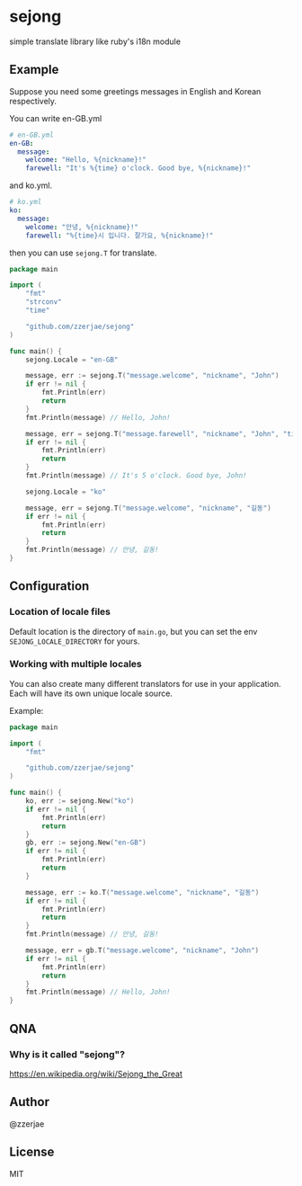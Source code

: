 # sejong

simple translate library like ruby's i18n module

## Example

Suppose you need some greetings messages in English and Korean respectively.

You can write en-GB.yml

```yml
# en-GB.yml
en-GB:
  message:
    welcome: "Hello, %{nickname}!"
    farewell: "It's %{time} o'clock. Good bye, %{nickname}!"
```

and ko.yml.

```yml
# ko.yml
ko:
  message:
    welcome: "안녕, %{nickname}!"
    farewell: "%{time}시 입니다. 잘가요, %{nickname}!"
```

then you can use `sejong.T` for translate.

```go
package main

import (
	"fmt"
	"strconv"
	"time"

	"github.com/zzerjae/sejong"
)

func main() {
	sejong.Locale = "en-GB"

	message, err := sejong.T("message.welcome", "nickname", "John")
	if err != nil {
		fmt.Println(err)
		return
	}
	fmt.Println(message) // Hello, John!

	message, err = sejong.T("message.farewell", "nickname", "John", "time", strconv.Itoa(time.Now().Hour()))
	if err != nil {
		fmt.Println(err)
		return
	}
	fmt.Println(message) // It's 5 o'clock. Good bye, John!

	sejong.Locale = "ko"

	message, err = sejong.T("message.welcome", "nickname", "길동")
	if err != nil {
		fmt.Println(err)
		return
	}
	fmt.Println(message) // 안녕, 길동!
}
```

## Configuration

### Location of locale files

Default location is the directory of `main.go`, but you can set the env `SEJONG_LOCALE_DIRECTORY` for yours.

### Working with multiple locales

You can also create many different translators for use in your application. Each will have its own unique locale source.

Example:

```go
package main

import (
	"fmt"

	"github.com/zzerjae/sejong"
)

func main() {
	ko, err := sejong.New("ko")
	if err != nil {
		fmt.Println(err)
		return
	}
	gb, err := sejong.New("en-GB")
	if err != nil {
		fmt.Println(err)
		return
	}

	message, err := ko.T("message.welcome", "nickname", "길동")
	if err != nil {
		fmt.Println(err)
		return
	}
	fmt.Println(message) // 안녕, 길동!

	message, err = gb.T("message.welcome", "nickname", "John")
	if err != nil {
		fmt.Println(err)
		return
	}
	fmt.Println(message) // Hello, John!
}

```

## QNA

### Why is it called "sejong"?

https://en.wikipedia.org/wiki/Sejong_the_Great

## Author

@zzerjae

## License

MIT
